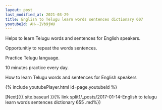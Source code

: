```yaml
---
layout: post
last_modified_at: 2021-03-29
title: English to Telugu learn words sentences dictionary 607 
youtubeId: AH--IVb9jWU
---
```

 
 
Helps to learn Telugu words and sentences for English speakers.

Opportunitiy to repeat the words sentences. 

Practice Telugu language. 
 
10 minutes practice every day. 
 
How to learn Telugu words and sentences for English speakers 
 
{% include youtubePlayer.html id=page.youtubeId %}
 
 
[Next]({{ site.baseurl }}{% link  split1/_posts/2017-01-14-English to telugu learn words sentences dictionary 655 .md%})
 

